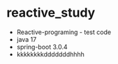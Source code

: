 # reactive_study

- Reactive-programing - test code 
- java 17
- spring-boot 3.0.4
- kkkkkkkkdddddddhhhh
